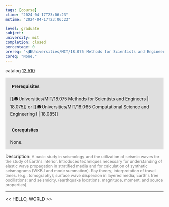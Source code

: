 ```yaml
---
tags: [course]
ctime: "2024-04-17T23:06:23"
mstime: "2024-04-17T23:06:23"

level: graduate
subject: 
university: mit
completion: closed
percentage: 0
prereq: "<🎓Universities/MIT/18.075 Methods for Scientists and Engineers> or <🎓Universities/MIT/18.085 Computational Science and Engineering I>"
coreq: "None."
---
```


catalog [12.510](http://student.mit.edu/catalog/m12b.html#12.510)

<span style="display: block; padding: 15px; background-color: rgb(100, 100, 100, 0.2);"><font id="m_prereq804_0" style="display: block; font-family: Arial, sans-serif; font-weight: bold; padding: 5px">Prerequisites</font><br><span id="prereq804_0">[[🎓Universities/MIT/18.075 Methods for Scientists and Engineers | 18.075]] or [[🎓Universities/MIT/18.085 Computational Science and Engineering I | 18.085]]</span></span>
<span style="display: block; padding: 15px; background-color: rgb(100, 100, 100, 0.2);"><font id="m_coreq804_0" style="display: block; font-family: Arial, sans-serif; font-weight: bold; padding: 5px">Corequisites</font><br><span id="coreq804_0">None.</span></span>

<font style="">Description:</font>
<font style="color: grey; font-size: 0.8rem;">A basic study in seismology and the utilization of seismic waves for the study of Earth's interior. Introduces techniques necessary for understanding of elastic wave propagation in stratified media and for calculation of synthetic seismograms (WKBJ and mode summation). Ray theory; interpretation of travel times. (e.g., tomography); surface wave dispersion in layered media; Earth's free oscillations; and seismicity, (earthquake locations, magnitude, moment, and source properties).</font>



---

<< HELLO, WORLD >>
